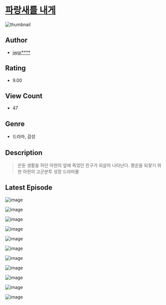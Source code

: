 # [파랑새를 내게](https://comic.naver.com/challenge/list?titleId=810713)
![thumbnail](https://image-comic.pstatic.net/user_contents_data/challenge_comic/2023/05/24/upload_4120900519528248164_480x623.jpeg)

## Author
- [jwgr****](https://comic.naver.com/artistTitle?id=367033)

## Rating
- 9.00

## View Count
- 47

## Genre
- 드라마, 감성

## Description
> 은둔 생활을 하던 아현의 앞에 죽었던 친구가 되살아 나타난다. 평온을 되찾기 위한 아현의 고군분투 성장 드라마물


## Latest Episode
![image](https://image-comic.pstatic.net/user_contents_data/challenge_comic/2023/05/24/367033/upload_4134645547874334265.jpeg)

![image](https://image-comic.pstatic.net/user_contents_data/challenge_comic/2023/05/24/367033/upload_3991653150974292787.jpeg)

![image](https://image-comic.pstatic.net/user_contents_data/challenge_comic/2023/05/24/367033/upload_3978423633842627941.jpeg)

![image](https://image-comic.pstatic.net/user_contents_data/challenge_comic/2023/05/24/367033/upload_7148450883027810097.jpeg)

![image](https://image-comic.pstatic.net/user_contents_data/challenge_comic/2023/05/24/367033/upload_3774634847874933349.jpeg)

![image](https://image-comic.pstatic.net/user_contents_data/challenge_comic/2023/05/24/367033/upload_7293635900112004662.jpeg)

![image](https://image-comic.pstatic.net/user_contents_data/challenge_comic/2023/05/24/367033/upload_7149239228519769702.jpeg)

![image](https://image-comic.pstatic.net/user_contents_data/challenge_comic/2023/05/24/367033/upload_3474584507828877107.jpeg)

![image](https://image-comic.pstatic.net/user_contents_data/challenge_comic/2023/05/24/367033/upload_7306025394688451684.jpeg)

![image](https://image-comic.pstatic.net/user_contents_data/challenge_comic/2023/05/24/367033/upload_7017793932779217970.jpeg)

![image](https://image-comic.pstatic.net/user_contents_data/challenge_comic/2023/05/24/367033/upload_3558234471971120695.jpeg)
